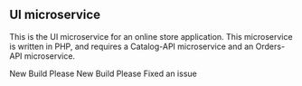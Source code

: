 ## UI microservice

This is the UI microservice for an online store application. This microservice is written in PHP, and requires a Catalog-API microservice and an Orders-API microservice.

New Build Please
New Build Please
Fixed an issue
